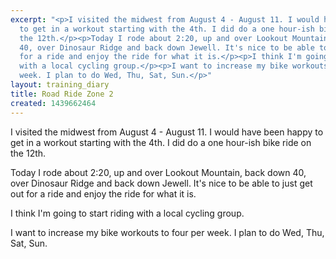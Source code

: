 ```yaml
---
excerpt: "<p>I visited the midwest from August 4 - August 11. I would have been happy
  to get in a workout starting with the 4th. I did do a one hour-ish bike ride on
  the 12th.</p><p>Today I rode about 2:20, up and over Lookout Mountain, back down
  40, over Dinosaur Ridge and back down Jewell. It's nice to be able to just get out
  for a ride and enjoy the ride for what it is.</p><p>I think I'm going to start riding
  with a local cycling group.</p><p>I want to increase my bike workouts to four per
  week. I plan to do Wed, Thu, Sat, Sun.</p>"
layout: training_diary
title: Road Ride Zone 2
created: 1439662464
---
```

<p>I visited the midwest from August 4 - August 11. I would have been happy to get in a workout starting with the 4th. I did do a one hour-ish bike ride on the 12th.</p><p>Today I rode about 2:20, up and over Lookout Mountain, back down 40, over Dinosaur Ridge and back down Jewell. It's nice to be able to just get out for a ride and enjoy the ride for what it is.</p><p>I think I'm going to start riding with a local cycling group.</p><p>I want to increase my bike workouts to four per week. I plan to do Wed, Thu, Sat, Sun.</p>
